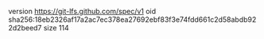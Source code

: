 version https://git-lfs.github.com/spec/v1
oid sha256:18eb2326af17a2ac7ec378ea27692ebf83f3e74fdd661c2d58abdb922d2beed7
size 114
